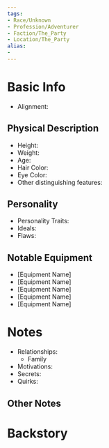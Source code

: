 ```yaml
---
tags:
- Race/Unknown
- Profession/Adventurer
- Faction/The_Party
- Location/The_Party
alias:
- 
---
```

# Basic Info
- Alignment: 

## Physical Description
- Height: 
- Weight: 
- Age: 
- Hair Color: 
- Eye Color: 
- Other distinguishing features: 

## Personality
- Personality Traits: 
- Ideals: 
- Flaws: 

## Notable Equipment
- [Equipment Name]
- [Equipment Name]
- [Equipment Name]
- [Equipment Name]
- [Equipment Name]

# Notes
- Relationships: 
	- Family
- Motivations: 
- Secrets: 
- Quirks: 

## Other Notes


# Backstory
